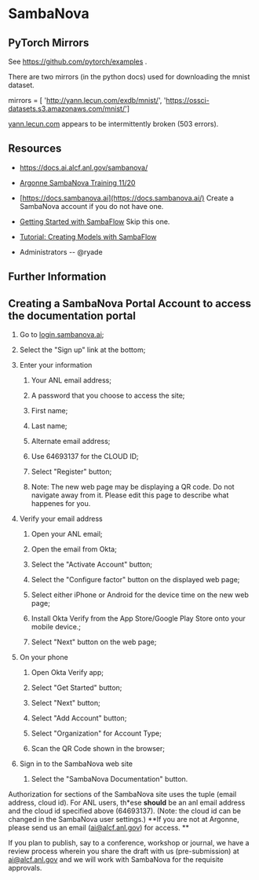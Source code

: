 # SambaNova

## PyTorch Mirrors

See <https://github.com/pytorch/examples> .

There are two mirrors (in the python docs) used for downloading the
mnist dataset.

mirrors = [
        'http://yann.lecun.com/exdb/mnist/',
        'https://ossci-datasets.s3.amazonaws.com/mnist/']

[yann.lecun.com](http://yann.lecun.com) appears to be intermittently
broken (503 errors).

## Resources

- <https://docs.ai.alcf.anl.gov/sambanova/>

- [Argonne SambaNova Training
  11/20](https://anl.app.box.com/s/bqc101mvt3r7rpxbd2yxjsf623ea3gpe)

- [https://docs.sambanova.ai](https://docs.sambanova.ai/) Create a
  SambaNova account if you do not have one.

- [Getting Started with
  SambaFlow](https://docs.sambanova.ai/sambanova-docs/1.6/developer/getting-started.html)
  Skip this one.

- [Tutorial: Creating Models with
  SambaFlow](https://docs.sambanova.ai/sambanova-docs/1.6/developer/intro-tutorial.html)

- Administrators
-- @ryade

## Further Information

<!-- [Human Decisions Files notes](/display/AI/Human+Decisions+Files+notes) -->

## Creating a SambaNova Portal Account to access the documentation portal

1. Go to  [login.sambanova.ai](http://login.sambanova.ai/);

2. Select the "Sign up" link at the bottom;

3. Enter your information

    1. Your ANL email address;

    2. A password that you choose to access the site;

    3. First name;

    4. Last name;

    5. Alternate email address;

    6. Use 64693137 for the CLOUD ID;

    7. Select "Register" button;

    8. Note: The new web page may be displaying a QR code.  Do not navigate away from it.  Please edit this page to describe what
happenes for you.

4. Verify your email address

    1. Open your ANL email;

    2. Open the email from Okta;

    3. Select the "Activate Account" button;

    4. Select the "Configure factor" button on the displayed web page;

    5. Select either iPhone or Android for the device time on the new web page;

    6. Install Okta Verify from the App Store/Google Play Store onto your mobile device.;

    7. Select "Next" button on the web page;

5. On your phone

    1. Open Okta Verify app;

    2. Select "Get Started" button;

    3. Select "Next" button;

    4. Select "Add Account" button;

    5. Select "Organization" for Account Type;

    6. Scan the QR Code shown in the browser;

6. Sign in to the SambaNova web site

    1. Select the "SambaNova Documentation" button.

Authorization for sections of the SambaNova site uses the tuple (email
address, cloud id). For ANL users, th*ese **should** be an anl email
address and the cloud id specified above (64693137). (Note: the cloud
id can be changed in the SambaNova user settings.)
**If you are not at Argonne, please send us an email (ai@alcf.anl.gov)
for access. **

If you plan to publish, say to a conference, workshop or journal, we
have a review process wherein you share the draft with us
(pre-submission) at <ai@alcf.anl.gov> and we
will work with SambaNova for the requisite approvals.
